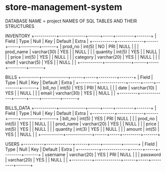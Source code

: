 # store-management-system

DATABASE NAME = project
NAMES OF SQL TABLES AND THEIR STRUCTURES 


INVENTORY
+-----------+-------------+------+-----+---------+-------+
| Field     | Type        | Null | Key | Default | Extra |
+-----------+-------------+------+-----+---------+-------+
| prod_no   | int(5)      | NO   | PRI | NULL    |       |
| prod_name | varchar(30) | YES  |     | NULL    |       |
| quantity  | int(5)      | YES  |     | NULL    |       |
| price     | int(5)      | YES  |     | NULL    |       |
| category  | varchar(20) | YES  |     | NULL    |       |
| shelf     | varchar(5)  | YES  |     | NULL    |       |
+-----------+-------------+------+-----+---------+-------+

BILLS
+---------+-------------+------+-----+---------+-------+
| Field   | Type        | Null | Key | Default | Extra |
+---------+-------------+------+-----+---------+-------+
| bill_no | int(5)      | YES  | PRI | NULL    |       |
| date    | varchar(10) | YES  |     | NULL    |       |
| email   | varchar(30) | YES  |     | NULL    |       |
+---------+-------------+------+-----+---------+-------+

BILLS_DATA
+-----------+-------------+------+-----+---------+-------+
| Field     | Type        | Null | Key | Default | Extra |
+-----------+-------------+------+-----+---------+-------+
| bill_no   | int(5)      | YES  | PRI | NULL    |       |
| prod_no   | int(5)      | YES  |     | NULL    |       |
| prod_name | varchar(20) | YES  |     | NULL    |       |
| price     | int(5)      | YES  |     | NULL    |       |
| quantity  | int(3)      | YES  |     | NULL    |       |
| amount    | int(5)      | YES  |     | NULL    |       |
+-----------+-------------+------+-----+---------+-------+

USERS 
+----------+-------------+------+-----+---------+-------+
| Field    | Type        | Null | Key | Default | Extra |
+----------+-------------+------+-----+---------+-------+
| username | varchar(20) | YES  | PRI | NULL    |       |
| password | varchar(20) | YES  |     | NULL    |       |
+----------+-------------+------+-----+---------+-------+
